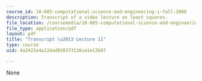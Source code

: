 ```yaml
---
course_id: 18-085-computational-science-and-engineering-i-fall-2008
description: Transcript of a video lecture on least squares.
file_location: /coursemedia/18-085-computational-science-and-engineering-i-fall-2008/4a2423a4a12dad928373116ce1e13b87_18-085F08-L11.pdf
file_type: application/pdf
layout: pdf
title: "Transcript \u2013 Lecture 11"
type: course
uid: 4a2423a4a12dad928373116ce1e13b87

---
```

None
